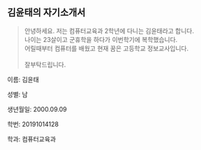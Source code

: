 
 __김윤태의 자기소개서__
---
> 안녕하세요. 저는 컴퓨터교육과 2학년에 다니는 김윤태라고 합니다.<br>나이는 23살이고 군휴학을 하다가 이번학기에 복학했습니다.<br>어릴때부터 컴퓨터를 배웠고 현재 꿈은 고등학교 정보교사입니다.<br><br>잘부탁드립니다.

이름: 김윤태

성별: 남

생년월일: 2000.09.09

학번: 20191014128

학과: 컴퓨터교육과